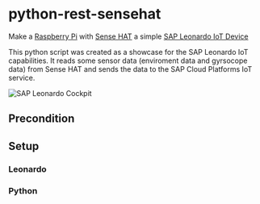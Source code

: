 # python-rest-sensehat

Make a [Raspberry Pi](https://www.raspberrypi.org) with [Sense HAT](https://projects.raspberrypi.org/en/projects/getting-started-with-the-sense-hat) a simple [SAP Leonardo IoT Device](https://www.sap.com/products/leonardo.html)

This python script was created as a showcase for the SAP Leonardo IoT capabilities. It reads some sensor data (enviroment data and gyrsocope data) from Sense HAT and sends the data to the SAP Cloud Platforms IoT service. 

![SAP Leonardo Cockpit](https://github.com/jenska/python-rest-sensehat/images/rasp001.JPG "SAP Leonardo Cockpit")

## Precondition 

## Setup 

### Leonardo

### Python

